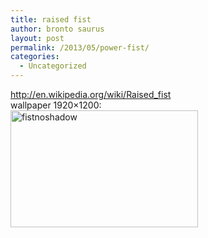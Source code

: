 ```yaml
---
title: raised fist
author: bronto saurus
layout: post
permalink: /2013/05/power-fist/
categories:
  - Uncategorized
---
```

<http://en.wikipedia.org/wiki/Raised_fist>  
wallpaper 1920&#215;1200:  
[<img src="http://brontosaurusrex.mooo.com/wp-content/uploads/2013/05/fistnoshadow-300x187.png" alt="fistnoshadow" width="300" height="187" class="alignleft size-medium wp-image-2617" />][1]

 [1]: http://brontosaurusrex.mooo.com/wp-content/uploads/2013/05/fistnoshadow.png